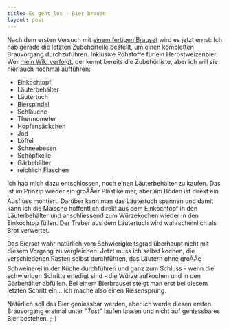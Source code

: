 ```yaml
---
title: Es geht los - Bier brauen
layout: post
---
```


Nach dem ersten Versuch mit [einem fertigen Brauset][0] wird es jetzt
ernst: Ich hab gerade die letzten Zubehörteile bestellt, um einen
kompletten Brauvorgang durchzuführen. Inklusive Rohstoffe für ein
Herbstweizenbier. Wer [mein Wiki verfolgt][1], der kennt bereits die
Zubehörliste, aber ich will sie hier auch nochmal aufführen:

  * Einkochtopf
  * Läuterbehälter
  * Läutertuch
  * Bierspindel
  * Schläuche
  * Thermometer
  * Hopfensäckchen
  * Jod
  * Löffel
  * Schneebesen
  * Schöpfkelle
  * Gärbehälter
  * reichlich Flaschen

Ich hab mich dazu entschlossen, noch einen Läuterbehälter zu kaufen.
Das ist im Prinzip wieder ein groÃÂer Plastikeimer, aber am Boden ist
direkt ein Ausfluss montiert. Darüber kann man das Läutertuch spannen
und damit kann ich die Maische hoffentlich direkt aus dem Einkochtopf in
den Läuterbehälter und anschliessend zum Würzekochen wieder in den
Einkochtop füllen. Der Treber aus dem Läutertuch wird wahrscheinlich als
Brot verwertet.

Das Bierset wahr natürlich vom Schwierigkeitsgrad überhaupt nicht mit
diesem Vorgang zu vergleichen. Jetzt muss ich selbst kochen, die
verschiedenen Rasten selbst durchführen, das Läutern ohne groÃÂe
Schweinerei in der Küche durchführen und ganz zum Schluss - wenn die
schwierigen Schritte erledigt sind - die Würze aufkochen und in den
Gärbehälter abfüllen. Bei einem Bierbrauset steigt man erst bei diesem
letzten Schritt ein... ich mache also einen Riesensprung.

Natürlich soll das Bier geniessbar werden, aber ich werde diesen ersten
Brauvorgang erstmal unter *"Test"* laufen lassen und nicht auf
geniessbares Bier bestehen. ;-)

[0]: http://www.amazon.de/%C2%BBDEIN-BIER-selbstgebraut%C2%AB-Bierbrauset-%C2%BBStart%C2%AB/dp/B0030U3E0U/kopisde-21
[1]: http://wiki.kopis.de/doku.php/brauen:start

